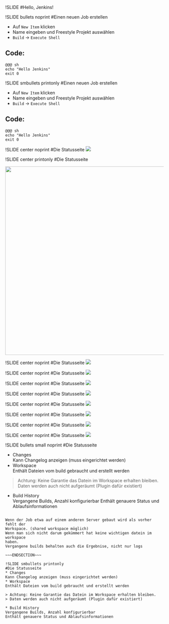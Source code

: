 !SLIDE
#Hello, Jenkins!

!SLIDE bullets noprint
#Einen neuen Job erstellen

* Auf `New Item` klicken
* Name eingeben und Freestyle Projekt auswählen
* `Build` -> `Execute Shell`

## Code:

    @@@ sh
    echo "Hello Jenkins"
    exit 0 	  				 	 	 	   	 	  	   		  	 

!SLIDE smbullets printonly
#Einen neuen Job erstellen

* Auf `New Item` klicken
* Name eingeben und Freestyle Projekt auswählen
* `Build` -> `Execute Shell`

## Code:

    @@@ sh
    echo "Hello Jenkins"
    exit 0 	  				 	 	 	   	 	  	   		  	 


!SLIDE center noprint
#Die Statusseite
<img src="./_img/overview_blank.png" />

!SLIDE center printonly
#Die Statusseite
<center><img src="./_img/overview_blank.png" style="width:600px"/></center>

!SLIDE center noprint
#Die Statusseite
<img src="./_img/overview_overview.png" />

!SLIDE center noprint
#Die Statusseite
<img src="./_img/overview_changes.png" />

!SLIDE center noprint
#Die Statusseite
<img src="./_img/overview_workspace.png" />

!SLIDE center noprint
#Die Statusseite
<img src="./_img/overview_build_now.png" />

!SLIDE center noprint
#Die Statusseite
<img src="./_img/overview_delete.png" />

!SLIDE center noprint
#Die Statusseite
<img src="./_img/overview_configure.png" />

!SLIDE center noprint
#Die Statusseite
<img src="./_img/overview_history.png" />

!SLIDE center noprint
#Die Statusseite
<img src="./_img/overview_trend.png" />


!SLIDE bullets small noprint
#Die Statusseite
* Changes  
Kann Changelog anzeigen (muss eingerichtet werden)
* Workspace  
Enthält Dateien vom build gebraucht und erstellt werden

> Achtung: Keine Garantie das Datein im Workspace erhalten bleiben.
> Daten werden auch nicht aufgeräumt (Plugin dafür existiert)

* Build History  
Vergangene Builds, Anzahl konfigurierbar
Enthält genauere Status und Ablaufsinformationen

~~~SECTION:notes~~~

Wenn der Job etwa auf einem anderen Server gebaut wird als vorher fehlt der
Workspace. (shared workspace möglich)
Wenn man sich nicht darum gekümmert hat keine wichtigen datein im workspace
haben.
Vergangene builds behalten auch die Ergebnise, nicht nur logs

~~~ENDSECTION~~~

!SLIDE smbullets printonly
#Die Statusseite
* Changes  
Kann Changelog anzeigen (muss eingerichtet werden)
* Workspace  
Enthält Dateien vom build gebraucht und erstellt werden

> Achtung: Keine Garantie das Datein im Workspace erhalten bleiben.
> Daten werden auch nicht aufgeräumt (Plugin dafür existiert)

* Build History  
Vergangene Builds, Anzahl konfigurierbar
Enthält genauere Status und Ablaufsinformationen
